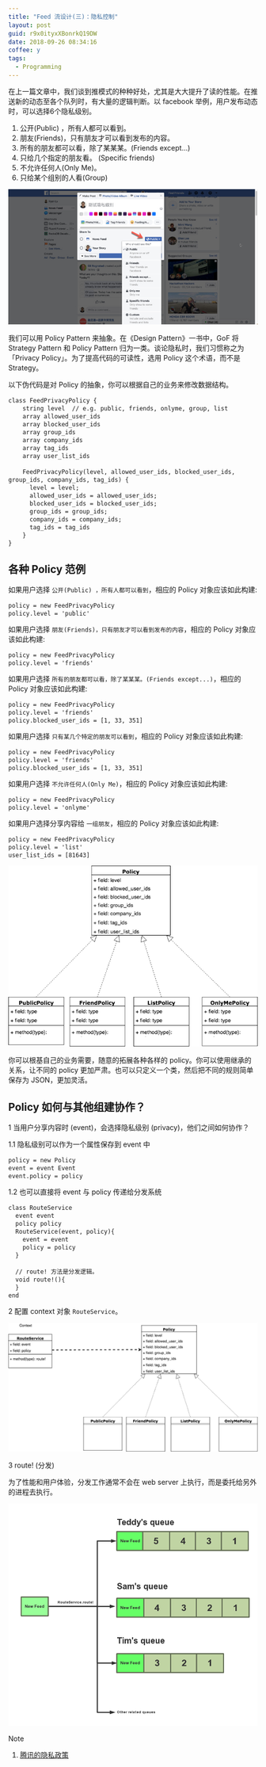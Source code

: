 ```yaml
---
title: "Feed 流设计(三)：隐私控制"
layout: post
guid: r9x0ityxXBonrkQ19DW
date: 2018-09-26 08:34:16
coffee: y
tags:
  - Programming
---
```


在上一篇文章中，我们谈到推模式的种种好处，尤其是大大提升了读的性能。在推送新的动态至各个队列时，有大量的逻辑判断。以 facebook 举例，用户发布动态时，可以选择6个隐私级别。

1. 公开(Public) ，所有人都可以看到。
2. 朋友(Friends)，只有朋友才可以看到发布的内容。
3. 所有的朋友都可以看，除了某某某。(Friends except...)
4. 只给几个指定的朋友看。 (Specific friends)
5. 不允许任何人(Only Me)。
6. 只给某个组别的人看(Group)

![](/media/files/2018/2018-09-26-privacy.jpg)

我们可以用 Policy Pattern 来抽象。在《Design Pattern》一书中，GoF 将 Strategy Pattern 和 Policy Pattern 归为一类。谈论隐私时，我们习惯称之为「Privacy Policy」。为了提高代码的可读性，选用 Policy 这个术语，而不是 Strategy。

以下伪代码是对 Policy 的抽象，你可以根据自己的业务来修改数据结构。

```
class FeedPrivacyPolicy {
    string level  // e.g. public, friends, onlyme, group, list
    array allowed_user_ids
    array blocked_user_ids
    array group_ids
    array company_ids
    array tag_ids
    array user_list_ids
    
    FeedPrivacyPolicy(level, allowed_user_ids, blocked_user_ids, group_ids, company_ids, tag_ids) {
      level = level;
      allowed_user_ids = allowed_user_ids;
      blocked_user_ids = blocked_user_ids;
      group_ids = group_ids;
      company_ids = company_ids;
      tag_ids = tag_ids
    }
}
```


## 各种 Policy 范例

如果用户选择 `公开(Public) ，所有人都可以看到`，相应的 Policy 对象应该如此构建:

```
policy = new FeedPrivacyPolicy
policy.level = 'public'
```

如果用户选择 `朋友(Friends)，只有朋友才可以看到发布的内容`，相应的 Policy 对象应该如此构建:

```
policy = new FeedPrivacyPolicy
policy.level = 'friends'
```

如果用户选择 `所有的朋友都可以看，除了某某某。(Friends except...)`，相应的 Policy 对象应该如此构建:

```
policy = new FeedPrivacyPolicy
policy.level = 'friends'
policy.blocked_user_ids = [1, 33, 351]
```

如果用户选择 `只有某几个特定的朋友可以看到`，相应的 Policy 对象应该如此构建:

```
policy = new FeedPrivacyPolicy
policy.level = 'friends'
policy.blocked_user_ids = [1, 33, 351]
```

如果用户选择 `不允许任何人(Only Me)`，相应的 Policy 对象应该如此构建:

```
policy = new FeedPrivacyPolicy
policy.level = 'onlyme'
```

如果用户选择分享内容给 `一组朋友`，相应的 Policy 对象应该如此构建:

```
policy = new FeedPrivacyPolicy
policy.level = 'list'
user_list_ids = [81643]
```

![](/media/files/2018/2018-09-26-different-policies.png)

你可以根基自己的业务需要，随意的拓展各种各样的 policy。你可以使用继承的关系，让不同的 policy 更加严肃。也可以只定义一个类，然后把不同的规则简单保存为 JSON，更加灵活。


## Policy 如何与其他组建协作？

1 当用户分享内容时 (event)，会选择隐私级别 (privacy)，他们之间如何协作？

1.1 隐私级别可以作为一个属性保存到 event 中

```
policy = new Policy
event = event Event
event.policy = policy
```

1.2 也可以直接将 event 与 policy 传递给分发系统

```
class RouteService
  event event
  policy policy
  RouteService(event, policy){
    event = event
    policy = policy
  }
  
  // route! 方法是分发逻辑。
  void route!(){
  }
end
```


2 配置 context 对象 `RouteService`。

![](/media/files/2018/2018-09-26-collaborate.png)

3 route! (分发)

为了性能和用户体验，分发工作通常不会在 web server 上执行，而是委托给另外的进程去执行。

![](/media/files/2018/2018-09-26-route-service.png)




Note

1. [腾讯的隐私政策](http://privacy.qq.com/yszc-en.htm)